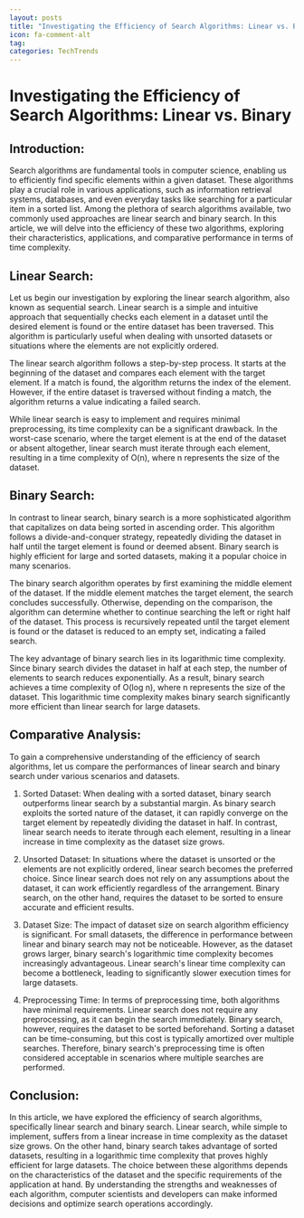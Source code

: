 ```yaml
---
layout: posts
title: "Investigating the Efficiency of Search Algorithms: Linear vs. Binary"
icon: fa-comment-alt
tag:      
categories: TechTrends
---
```



# Investigating the Efficiency of Search Algorithms: Linear vs. Binary

## Introduction:
Search algorithms are fundamental tools in computer science, enabling us to efficiently find specific elements within a given dataset. These algorithms play a crucial role in various applications, such as information retrieval systems, databases, and even everyday tasks like searching for a particular item in a sorted list. Among the plethora of search algorithms available, two commonly used approaches are linear search and binary search. In this article, we will delve into the efficiency of these two algorithms, exploring their characteristics, applications, and comparative performance in terms of time complexity.

## Linear Search:
Let us begin our investigation by exploring the linear search algorithm, also known as sequential search. Linear search is a simple and intuitive approach that sequentially checks each element in a dataset until the desired element is found or the entire dataset has been traversed. This algorithm is particularly useful when dealing with unsorted datasets or situations where the elements are not explicitly ordered.

The linear search algorithm follows a step-by-step process. It starts at the beginning of the dataset and compares each element with the target element. If a match is found, the algorithm returns the index of the element. However, if the entire dataset is traversed without finding a match, the algorithm returns a value indicating a failed search.

While linear search is easy to implement and requires minimal preprocessing, its time complexity can be a significant drawback. In the worst-case scenario, where the target element is at the end of the dataset or absent altogether, linear search must iterate through each element, resulting in a time complexity of O(n), where n represents the size of the dataset.

## Binary Search:
In contrast to linear search, binary search is a more sophisticated algorithm that capitalizes on data being sorted in ascending order. This algorithm follows a divide-and-conquer strategy, repeatedly dividing the dataset in half until the target element is found or deemed absent. Binary search is highly efficient for large and sorted datasets, making it a popular choice in many scenarios.

The binary search algorithm operates by first examining the middle element of the dataset. If the middle element matches the target element, the search concludes successfully. Otherwise, depending on the comparison, the algorithm can determine whether to continue searching the left or right half of the dataset. This process is recursively repeated until the target element is found or the dataset is reduced to an empty set, indicating a failed search.

The key advantage of binary search lies in its logarithmic time complexity. Since binary search divides the dataset in half at each step, the number of elements to search reduces exponentially. As a result, binary search achieves a time complexity of O(log n), where n represents the size of the dataset. This logarithmic time complexity makes binary search significantly more efficient than linear search for large datasets.

## Comparative Analysis:
To gain a comprehensive understanding of the efficiency of search algorithms, let us compare the performances of linear search and binary search under various scenarios and datasets.

1. Sorted Dataset:
When dealing with a sorted dataset, binary search outperforms linear search by a substantial margin. As binary search exploits the sorted nature of the dataset, it can rapidly converge on the target element by repeatedly dividing the dataset in half. In contrast, linear search needs to iterate through each element, resulting in a linear increase in time complexity as the dataset size grows.

2. Unsorted Dataset:
In situations where the dataset is unsorted or the elements are not explicitly ordered, linear search becomes the preferred choice. Since linear search does not rely on any assumptions about the dataset, it can work efficiently regardless of the arrangement. Binary search, on the other hand, requires the dataset to be sorted to ensure accurate and efficient results.

3. Dataset Size:
The impact of dataset size on search algorithm efficiency is significant. For small datasets, the difference in performance between linear and binary search may not be noticeable. However, as the dataset grows larger, binary search's logarithmic time complexity becomes increasingly advantageous. Linear search's linear time complexity can become a bottleneck, leading to significantly slower execution times for large datasets.

4. Preprocessing Time:
In terms of preprocessing time, both algorithms have minimal requirements. Linear search does not require any preprocessing, as it can begin the search immediately. Binary search, however, requires the dataset to be sorted beforehand. Sorting a dataset can be time-consuming, but this cost is typically amortized over multiple searches. Therefore, binary search's preprocessing time is often considered acceptable in scenarios where multiple searches are performed.

## Conclusion:
In this article, we have explored the efficiency of search algorithms, specifically linear search and binary search. Linear search, while simple to implement, suffers from a linear increase in time complexity as the dataset size grows. On the other hand, binary search takes advantage of sorted datasets, resulting in a logarithmic time complexity that proves highly efficient for large datasets. The choice between these algorithms depends on the characteristics of the dataset and the specific requirements of the application at hand. By understanding the strengths and weaknesses of each algorithm, computer scientists and developers can make informed decisions and optimize search operations accordingly.
